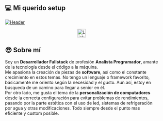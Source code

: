 ## 💻 Mi querido setup
[![Header](https://res.cloudinary.com/djeaqj2sg/image/upload/v1684271744/my/MyDesk.jpg "Header")](https://youtube.com/EduardoFierroPro?sub_confirmation=1)

<p align="center">
    <a href="https://www.linkedin.com/in/felipe-horacio-jamett-ferran-73049b103/" target="blank" style="margin: 0 20px;">
      <img align="center" src="https://simpleicons.org/icons/linkedin.svg" alt="Linkedin - Felipe Jamett" height="28px" width="28px" />
    </a>
</p>


## 😎 Sobre mí
Soy un **Desarrollador Fullstack** de profesión **Analista Programador**, amante de la tecnología desde el código a la máquina.\
Me apasiona la creación de piezas de **software**, así como el constante crecimiento en estos temas. No tengo un lenguaje o framework favorito, básicamente me oriento según la necesidad y el gusto. Aun así, estoy en búsqueda de un camino para llegar a senior en él.\
Por otro lado, me gusta el tema de la **personalización de computadores** desde la correcta configuración para evitar problemas de rendimientos, pasando por la parte estética con el uso de led, sistemas de refrigeración por agua y otras modificaciones. Todo siempre desde el punto mas eficiente y custom posible.

